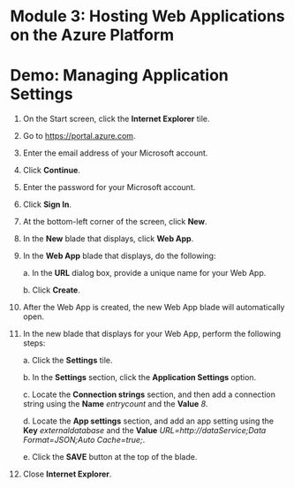 # Module 3: Hosting Web Applications on the Azure Platform

# Demo: Managing Application Settings

1.  On the Start screen, click the **Internet Explorer** tile.

1.  Go to https://portal.azure.com.

1.  Enter the email address of your Microsoft account.

1.  Click **Continue**.

1.  Enter the password for your Microsoft account.

1.  Click **Sign In**.

1.  At the bottom-left corner of the screen, click **New**.

1.  In the **New** blade that displays, click **Web App**.

1.  In the **Web App** blade that displays, do the following:

	a.  In the **URL** dialog box, provide a unique name for your Web App.

	b.  Click **Create**.

1.  After the Web App is created, the new Web App blade will automatically open.

1.  In the new blade that displays for your Web App, perform the following steps:

	a.  Click the **Settings** tile.

	b.  In the **Settings** section, click the **Application Settings** option.

	c.  Locate the **Connection strings** section, and then add a connection string using the **Name** *entrycount* and the **Value** *8*.

	d.  Locate the **App settings** section, and add an app setting using the **Key** *externaldatabase* and the **Value** *URL=http://dataService;Data Format=JSON;Auto Cache=true;*.

	e.  Click the **SAVE** button at the top of the blade.

1.  Close **Internet Explorer**.
